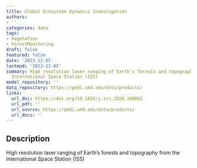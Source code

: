 ```yaml
---
title: Global Ecosystem Dynamics Investigation
authors:
- ''
categories: data
tags:
- Vegetation
- ForestMonitoring
draft: false
featured: false
date: '2023-12-05'
lastmod: '2023-12-05'
summary: High resolution laser ranging of Earth’s forests and topography from the
  International Space Station (ISS)
model_repository: ''
data_repository: https://gedi.umd.edu/data/products/
links:
  url_doi: https://doi.org/10.1016/j.srs.2020.100002
  url_pdf: ''
  url_source: https://gedi.umd.edu/data/products/
  url_docs: ''
---
```


## Description

High resolution laser ranging of Earth’s forests and topography from the International Space Station (ISS)

